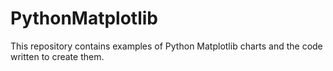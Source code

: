 # PythonMatplotlib
This repository contains examples of Python Matplotlib charts and the code written to create them.
